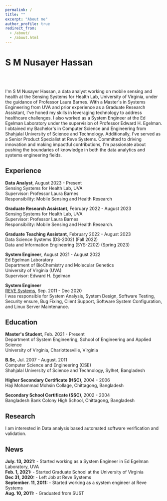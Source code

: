 ```yaml
---
permalink: /
title: ""
excerpt: "About me"
author_profile: true
redirect_from: 
  - /about/
  - /about.html
---
```


# S M Nusayer Hassan  

<br><br>

I'm S M Nusayer Hassan, a data analyst working on mobile sensing and health at the Sensing Systems for Health Lab, University of Virginia, under the guidance of Professor Laura Barnes. With a Master's in Systems Engineering from UVA and prior experience as a Graduate Research Assistant, I've honed my skills in leveraging technology to address healthcare challenges. I also worked as a System Engineer at the Ed Egelman Laboratory under the supervision of Professor Edward H. Egelman. I obtained my Bachelor's in Computer Science and Engineering from Shahjalal University of Science and Technology. Additionally, I've served as a Senior Product Specialist at Reve Systems. Committed to driving innovation and making impactful contributions, I'm passionate about pushing the boundaries of knowledge in both the data analytics and systems engineering fields.

## Experience  

**Data Analyst**, August 2023 - Present  
Sensing Systems for Health Lab, UVA  
Supervisor: Professor Laura Barnes  
Responsibility: Mobile Sensing and Health Research  

**Graduate Research Assistant**, February 2022 - August 2023  
Sensing Systems for Health Lab, UVA  
Supervisor: Professor Laura Barnes  
Responsibility: Mobile Sensing and Health Research.  

**Graduate Teaching Assistant**, February 2022 - August 2023  
Data Science Systems (DS-2002) (Fall 2022)  
Data and Information Engineering (SYS-2202) (Spring 2023)  

**System Engineer**, August 2021 - August 2022  
Ed Egelman Laboratory  
Department of BioChemistry and Molecular Genetics   
University of Virginia (UVA)   
Supervisor: Edward H. Egelman  

**System Engineer**  
[REVE Systems](https://www.revesoft.com/),  Sep. 2011 - Dec 2020  
I was responsible for System Analysis, System Design, Software Testing, Security ensure, Bug Fixing, Client Support, Software System Configuration, and Linux Server Maintenance.



## Education

**Master's Student**,  Feb. 2021 - Present  
Department of System Engineering, School of Engineering and Applied Science  
University of Virginia, Charlottesville, Virginia  


**B.Sc**,  Jul. 2007 - August. 2011  
Computer Science and Engineering (CSE)  
Shahjalal University of Science and Technology, Sylhet, Bangladesh  


**Higher Secondary Certificate (HSC)**,  2004 - 2006  
Haji Mohammad Mohsin Collage, Chittagong, Bangladesh

**Secondary School Certificate (SSC)**,  2002 - 2004  
Bangladesh Bank Colony High School, Chittagong, Bangladesh


## Research

I am interested in Data analysis based automated software verification and validation. 




## News

**July. 13, 2021:** - Started working as a System Engineer in  Ed Egelman Laboratory, UVA  
**Feb. 1, 2021:** - Started Graduate School at the University of Virginia  
**Dec 31, 2020:** - Left Job at Reve Systems  
**September. 11, 2011:** - Started working as a system engineer at Reve Systems  
**Aug. 10, 2011:** - Graduated from SUST  






